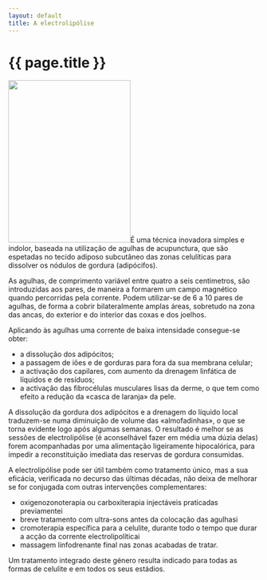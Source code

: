 ```yaml
---
layout: default
title: A electrolipólise
---
```


# {{ page.title }}

<img class="alignleft size-full wp-image-225" title="electrolipolise" alt="" src="{{ site.url }}/assets/2011/06/electrolipolise.jpg" width="245" height="325" />É uma técnica inovadora simples e indolor, baseada na utilização de agulhas de acupunctura, que são espetadas no tecido adiposo subcutâneo das zonas celulíticas para dissolver os nódulos de gordura (adipócifos).

As agulhas, de comprimento variável entre quatro a seis centímetros, são introduzidas aos pares, de maneira a formarem um campo magnético quando percorridas pela corrente. Podem utilizar-se de 6 a 10 pares de agulhas, de forma a cobrir bilateralmente amplas áreas, sobretudo na zona das ancas, do exterior e do interior das coxas e dos joelhos.

Aplicando às agulhas uma corrente de baixa intensidade consegue-se obter:
<ul>
  <li>a dissolução dos adipócitos;</li>
  <li>a passagem de iões e de gorduras para fora da sua membrana celular;</li>
  <li>a activação dos capilares, com aumento da drenagem linfática de líquidos e de resíduos;</li>
  <li>a activação das fibrocélulas musculares lisas da derme, o que tem como efeito a redução da «casca de laranja» da pele.</li>
</ul>
A dissolução da gordura dos adipócitos e a drenagem do líquido local traduzem-se numa diminuição de volume das «almofadinhas», o que se torna evidente logo após algumas semanas. O resultado é melhor se as sessões de electrolipólise (é aconselhável fazer em média uma dúzia delas) forem acompanhadas por uma alimentação ligeiramente hipocalórica, para impedir a reconstituição imediata das reservas de gordura consumidas.

A electrolipólise pode ser útil também como tratamento único, mas a sua eficácia, verificada no decurso das últimas décadas, não deixa de melhorar se for conjugada com outras intervenções complementares:
<ul>
  <li>oxigenozonoterapia ou carboxiterapia injectáveis praticadas previamentei</li>
  <li>breve tratamento com ultra-sons antes da colocação das agulhasi</li>
  <li>cromoterapia específica para a celulite, durante todo o tempo que durar a acção da corrente electrolipolíticai</li>
  <li>massagem linfodrenante final nas zonas acabadas de tratar.</li>
</ul>
Um tratamento integrado deste género resulta indicado para todas as formas de celulite e em todos os seus estádios.
